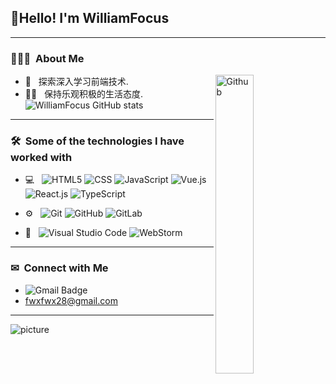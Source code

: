 <h2> 👋Hello!  I'm WilliamFocus</h2>

---

<h3> 👨🏻‍💻 &nbsp;About Me </h3>

<img width="35%" align="right" alt="Github" src="https://gitee.com/WilliamFocus/my-picbed/raw/master/img/github-blog/coding.gif" />

-  🌱 &nbsp; 探索深入学习前端技术.
-  🏃‍♂️ &nbsp; 保持乐观积极的生活态度.
![WilliamFocus GitHub stats](https://github-readme-stats.vercel.app/api?username=WilliamFocus&show_icons=true&theme=react)

---

<h3> 🛠 &nbsp;Some of the technologies I have worked with</h3>

- 💻 &nbsp;
  ![HTML5](https://img.shields.io/badge/%20-HTML-%23333?style=flat&logo=HTML5)
  ![CSS](https://img.shields.io/badge/%20-CSS-%23333?style=flat&logo=CSS3)
  ![JavaScript](https://img.shields.io/badge/%20-JavaScript-%23333?style=flat&logo=JavaScript)
  ![Vue.js](https://img.shields.io/badge/%20-Vuejs-%23333?style=flat&logo=vue.js)
  ![React.js](https://img.shields.io/badge/%20-React-%23333?style=flat&logo=React)
  ![TypeScript](https://img.shields.io/badge/%20-TypeScript-%23333?style=flat&logo=TypeScript)

- ⚙️ &nbsp;
  ![Git](https://img.shields.io/badge/%20-Git-%23333?style=flat&logo=Git)
  ![GitHub](https://img.shields.io/badge/%20-GitHub-%23333?style=flat&logo=GitHub)
  ![GitLab](https://img.shields.io/badge/%20-GitLab-%23fc971e?style=flat&logo=GitLab)

- 🔧 &nbsp;
  ![Visual Studio Code](https://img.shields.io/badge/%20-VisualStudioCode-%23333?style=flat&logo=VisualStudioCode)
  ![WebStorm](https://img.shields.io/badge/%20-WebStorm-%23333?style=flat&logo=WebStorm)

---

<h3> ✉ &nbsp;Connect with Me </h3>

- ![Gmail Badge](https://img.shields.io/badge/%20-Gmail-%23333?style=flat&logo=Gmail)
- <a href="https://mail.google.com/mail">fwxfwx28@gmail.com</a>

---

![picture](https://gitee.com/WilliamFocus/my-picbed/raw/master/img/github-blog/run.gif)
